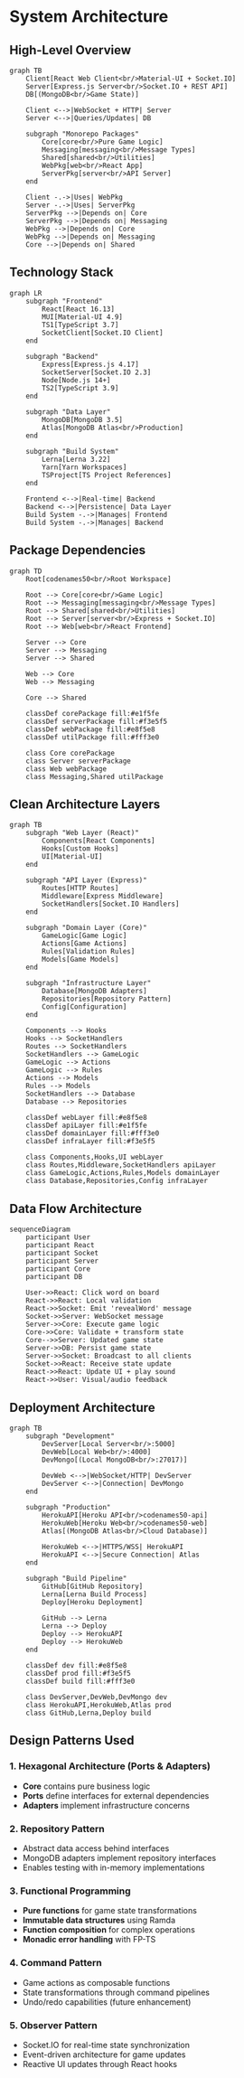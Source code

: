 # System Architecture

## High-Level Overview

```mermaid
graph TB
    Client[React Web Client<br/>Material-UI + Socket.IO]
    Server[Express.js Server<br/>Socket.IO + REST API]
    DB[(MongoDB<br/>Game State)]
    
    Client <-->|WebSocket + HTTP| Server
    Server <-->|Queries/Updates| DB
    
    subgraph "Monorepo Packages"
        Core[core<br/>Pure Game Logic]
        Messaging[messaging<br/>Message Types]
        Shared[shared<br/>Utilities]
        WebPkg[web<br/>React App]
        ServerPkg[server<br/>API Server]
    end
    
    Client -.->|Uses| WebPkg
    Server -.->|Uses| ServerPkg
    ServerPkg -->|Depends on| Core
    ServerPkg -->|Depends on| Messaging
    WebPkg -->|Depends on| Core
    WebPkg -->|Depends on| Messaging
    Core -->|Depends on| Shared
```

## Technology Stack

```mermaid
graph LR
    subgraph "Frontend"
        React[React 16.13]
        MUI[Material-UI 4.9]
        TS1[TypeScript 3.7]
        SocketClient[Socket.IO Client]
    end
    
    subgraph "Backend"
        Express[Express.js 4.17]
        SocketServer[Socket.IO 2.3]
        Node[Node.js 14+]
        TS2[TypeScript 3.9]
    end
    
    subgraph "Data Layer"
        MongoDB[MongoDB 3.5]
        Atlas[MongoDB Atlas<br/>Production]
    end
    
    subgraph "Build System"
        Lerna[Lerna 3.22]
        Yarn[Yarn Workspaces]
        TSProject[TS Project References]
    end
    
    Frontend <-->|Real-time| Backend
    Backend <-->|Persistence| Data Layer
    Build System -.->|Manages| Frontend
    Build System -.->|Manages| Backend
```

## Package Dependencies

```mermaid
graph TD
    Root[codenames50<br/>Root Workspace]
    
    Root --> Core[core<br/>Game Logic]
    Root --> Messaging[messaging<br/>Message Types]
    Root --> Shared[shared<br/>Utilities]
    Root --> Server[server<br/>Express + Socket.IO]
    Root --> Web[web<br/>React Frontend]
    
    Server --> Core
    Server --> Messaging
    Server --> Shared
    
    Web --> Core
    Web --> Messaging
    
    Core --> Shared
    
    classDef corePackage fill:#e1f5fe
    classDef serverPackage fill:#f3e5f5
    classDef webPackage fill:#e8f5e8
    classDef utilPackage fill:#fff3e0
    
    class Core corePackage
    class Server serverPackage
    class Web webPackage
    class Messaging,Shared utilPackage
```

## Clean Architecture Layers

```mermaid
graph TB
    subgraph "Web Layer (React)"
        Components[React Components]
        Hooks[Custom Hooks]
        UI[Material-UI]
    end
    
    subgraph "API Layer (Express)"
        Routes[HTTP Routes]
        Middleware[Express Middleware]
        SocketHandlers[Socket.IO Handlers]
    end
    
    subgraph "Domain Layer (Core)"
        GameLogic[Game Logic]
        Actions[Game Actions]
        Rules[Validation Rules]
        Models[Game Models]
    end
    
    subgraph "Infrastructure Layer"
        Database[MongoDB Adapters]
        Repositories[Repository Pattern]
        Config[Configuration]
    end
    
    Components --> Hooks
    Hooks --> SocketHandlers
    Routes --> SocketHandlers
    SocketHandlers --> GameLogic
    GameLogic --> Actions
    GameLogic --> Rules
    Actions --> Models
    Rules --> Models
    SocketHandlers --> Database
    Database --> Repositories
    
    classDef webLayer fill:#e8f5e8
    classDef apiLayer fill:#e1f5fe
    classDef domainLayer fill:#fff3e0
    classDef infraLayer fill:#f3e5f5
    
    class Components,Hooks,UI webLayer
    class Routes,Middleware,SocketHandlers apiLayer
    class GameLogic,Actions,Rules,Models domainLayer
    class Database,Repositories,Config infraLayer
```

## Data Flow Architecture

```mermaid
sequenceDiagram
    participant User
    participant React
    participant Socket
    participant Server
    participant Core
    participant DB
    
    User->>React: Click word on board
    React->>React: Local validation
    React->>Socket: Emit 'revealWord' message
    Socket->>Server: WebSocket message
    Server->>Core: Execute game logic
    Core->>Core: Validate + transform state
    Core-->>Server: Updated game state
    Server->>DB: Persist game state
    Server->>Socket: Broadcast to all clients
    Socket->>React: Receive state update
    React->>React: Update UI + play sound
    React->>User: Visual/audio feedback
```

## Deployment Architecture

```mermaid
graph TB
    subgraph "Development"
        DevServer[Local Server<br/>:5000]
        DevWeb[Local Web<br/>:4000]
        DevMongo[(Local MongoDB<br/>:27017)]
        
        DevWeb <-->|WebSocket/HTTP| DevServer
        DevServer <-->|Connection| DevMongo
    end
    
    subgraph "Production"
        HerokuAPI[Heroku API<br/>codenames50-api]
        HerokuWeb[Heroku Web<br/>codenames50-web]
        Atlas[(MongoDB Atlas<br/>Cloud Database)]
        
        HerokuWeb <-->|HTTPS/WSS| HerokuAPI
        HerokuAPI <-->|Secure Connection| Atlas
    end
    
    subgraph "Build Pipeline"
        GitHub[GitHub Repository]
        Lerna[Lerna Build Process]
        Deploy[Heroku Deployment]
        
        GitHub --> Lerna
        Lerna --> Deploy
        Deploy --> HerokuAPI
        Deploy --> HerokuWeb
    end
    
    classDef dev fill:#e8f5e8
    classDef prod fill:#f3e5f5
    classDef build fill:#fff3e0
    
    class DevServer,DevWeb,DevMongo dev
    class HerokuAPI,HerokuWeb,Atlas prod
    class GitHub,Lerna,Deploy build
```

## Design Patterns Used

### 1. Hexagonal Architecture (Ports & Adapters)

- **Core** contains pure business logic
- **Ports** define interfaces for external dependencies
- **Adapters** implement infrastructure concerns

### 2. Repository Pattern

- Abstract data access behind interfaces
- MongoDB adapters implement repository interfaces
- Enables testing with in-memory implementations

### 3. Functional Programming

- **Pure functions** for game state transformations
- **Immutable data structures** using Ramda
- **Function composition** for complex operations
- **Monadic error handling** with FP-TS

### 4. Command Pattern

- Game actions as composable functions
- State transformations through command pipelines
- Undo/redo capabilities (future enhancement)

### 5. Observer Pattern

- Socket.IO for real-time state synchronization
- Event-driven architecture for game updates
- Reactive UI updates through React hooks